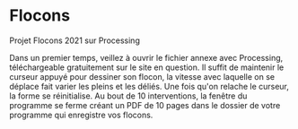 # Flocons
Projet Flocons 2021 sur Processing


Dans un premier temps, veillez à ouvrir le fichier annexe avec Processing, téléchargeable gratuitement sur le site en question.
Il suffit de maintenir le curseur appuyé pour dessiner son flocon, la vitesse avec laquelle on se déplace fait varier les pleins et les déliés. 
Une fois qu'on relache le curseur, la forme se réinitialise.
Au bout de 10 interventions, la fenêtre du programme se ferme créant un PDF de 10 pages dans le dossier de votre programme qui enregistre vos flocons.
